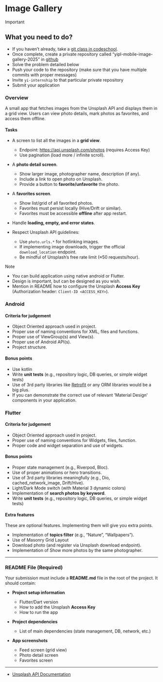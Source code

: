 # Image Gallery


>[!IMPORTANT]
> ## What you need to do?
> * If you haven’t already, take a [git class in codeschool](https://www.simplilearn.com/learn-git-basics-skillup).
> * Once complete, create a private repository called “yipl-mobile-image-gallery-2025” in [github](https://github.com)
> * Solve the problem detailed below
> * Push your code to the repository (make sure that you have multiple commits with proper messages) 
> * Invite `yi-internship` to that particular private repository
> * Submit your application

### Overview

A small app that fetches images from the Unsplash API and displays them in a grid view. 
Users can view photo details, mark photos as favorites, and access them offline.

#### Tasks

* A screen to list all the images in a **grid view**.  
   * Endpoint: https://api.unsplash.com/photos (requires Access Key)  
   * Use pagination (load more / infinite scroll).  

* A **photo detail screen**.  
   * Show larger image, photographer name, description (if any).  
   * Include a link to open photo on Unsplash.  
   * Provide a button to **favorite/unfavorite** the photo.  

* A **favorites screen**.  
   * Show list/grid of all favorited photos.  
   * Favorites must persist locally (Hive/Drift or similar).  
   * Favorites must be accessible **offline** after app restart.  

* Handle **loading, empty, and error states**.  

* Respect Unsplash API guidelines:  
   * Use `photo.urls.*` for hotlinking images.
   * If implementing image downloads, trigger the official `download_location` endpoint.  
   * Be mindful of Unsplash’s free rate limit (≈50 requests/hour).





>[!NOTE]
> * You can build application using native android or Flutter.
> * Design is important, but can be designed as you wish.
> * Mention in README how to configure the Unsplash **Access Key** (Authorization header: `Client-ID <ACCESS_KEY>`).

### Android

#### Criteria for judgement
* Object Oriented approach used in project.
* Proper use of naming conventions for XML, files and functions.
* Proper use of ViewGroup(s) and View(s).
* Proper use of Android API(s).
* Project structure.

#### Bonus points
* Use kotlin
* Write **unit tests** (e.g., repository logic, DB queries, or simple widget tests)
* Use of 3rd party libraries like [Retrofit](http://square.github.io/retrofit/) or any ORM libraries would be a big plus.
* If you can demonstrate the correct use of relevant 'Material Design' components in your application.


### Flutter

#### Criteria for judgement
* Object Oriented approach used in project.
* Proper use of naming conventions for Widgets, files, function.
* Proper code and widget separation and use of widgets.


#### Bonus points
* Proper state management (e.g., Riverpod, Bloc). 
* Use of proper animations or hero transitions.   
* Use of 3rd party libraries meaningfully (e.g., Dio, cached_network_image, Drift/Hive).  
* Light/Dark Mode switch (with Material 3 dynamic colors)
* Implementation of **search photos by keyword**. 
* Write **unit tests** (e.g., repository logic, DB queries, or simple widget tests)


#### Extra features
These are optional features. Implementing them will give you extra points.
* Implementation of **topics filter** (e.g., “Nature”, “Wallpapers”). 
* Use of Masonry Grid Layout 
* Download photo (and register via Unsplash download endpoint).
* Implementation of Show more photos by the same photographer.


---

### README File (Required)
Your submission must include a **README.md** file in the root of the project. It should contain:

* **Project setup information**  
  - Flutter/Dart version  
  - How to add the Unsplash **Access Key**  
  - How to run the app  

* **Project dependencies**  
  - List of main dependencies (state management, DB, network, etc.)  

* **App screenshots**  
  - Feed screen (grid view)  
  - Photo detail screen  
  - Favorites screen  

---

* [Unsplash API Documentation](https://unsplash.com/documentation)

